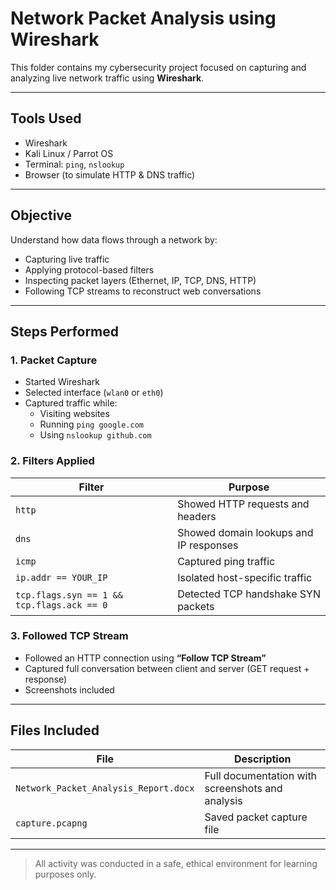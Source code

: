 #   Network Packet Analysis using Wireshark

This folder contains my cybersecurity project focused on capturing and analyzing live network traffic using **Wireshark**.

---

##  Tools Used
- Wireshark
- Kali Linux / Parrot OS
- Terminal: `ping`, `nslookup`
- Browser (to simulate HTTP & DNS traffic)

---

##  Objective
Understand how data flows through a network by:
- Capturing live traffic
- Applying protocol-based filters
- Inspecting packet layers (Ethernet, IP, TCP, DNS, HTTP)
- Following TCP streams to reconstruct web conversations

---

##  Steps Performed

###  1. Packet Capture
- Started Wireshark
- Selected interface (`wlan0` or `eth0`)
- Captured traffic while:
  - Visiting websites
  - Running `ping google.com`
  - Using `nslookup github.com`

###  2. Filters Applied
| Filter | Purpose |
|--------|---------|
| `http` | Showed HTTP requests and headers |
| `dns` | Showed domain lookups and IP responses |
| `icmp` | Captured ping traffic |
| `ip.addr == YOUR_IP` | Isolated host-specific traffic |
| `tcp.flags.syn == 1 && tcp.flags.ack == 0` | Detected TCP handshake SYN packets |

###  3. Followed TCP Stream
- Followed an HTTP connection using **“Follow TCP Stream”**
- Captured full conversation between client and server (GET request + response)
- Screenshots included

---

##  Files Included

| File | Description |
|------|-------------|
| `Network_Packet_Analysis_Report.docx` | Full documentation with screenshots and analysis |
| `capture.pcapng` | Saved packet capture file 

---

>  All activity was conducted in a safe, ethical environment for learning purposes only.
